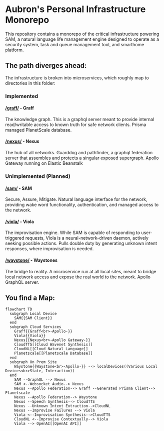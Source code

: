 # Aubron's Personal Infrastructure Monorepo

This repository contains a monorepo of the critical infrastructure powering SAM, a natural language life management engine designed to operate as a security system, task and queue management tool, and smarthome platform.

## The path diverges ahead:

The infrastructure is broken into microservices, which roughly map to directories in this folder:

### Implemented

#### [/graff/](/graff/) - **Graff**
The knowledge graph. This is a graphql server meant to provide internal read/writable access to known truth for safe network clients. Prisma managed PlanetScale database.

#### [/nexus/](/nexus/) - **Nexus**
The hub of all networks. Guarddog and pathfinder, a graphql federation server that assembles and protects a singular exposed supergraph. Apollo Gateway running on Elastic Beanstalk

### Unimplemented (Planned)

#### [/sam/](/sam/) - **SAM**
Secure, Assure, Mitigate. Natural language interface for the network, providing wake word functionality, authentication, and managed access to the network.

#### [/viola/](/viola/) - **Viola**
The improvisation engine. While SAM is capable of responding to user-triggered requests, Viola is a neural-network-driven daemon, actively seeking possible actions. Pulls double duty by generating unknown intent responses, where improvisation is needed.

#### [/waystone/](/waystone/) - **Waystones**
The bridge to reality. A microservice run at all local sites, meant to bridge local network access and expose the real world to the network. Apollo GraphQL server.

## You find a Map:

```mermaid
flowchart TD
  subgraph Local Device
    SAM{{SAM Client}}
  end
  subgraph Cloud Services
    Graff{{Graff<br>-Apollo-}}
    Viola{{Viola}}
    Nexus{{Nexus<br>-Apollo Gateway-}}
    CloudTTS[[Cloud Wavenet Synthesis]]
    CloudNL[[Cloud Natural Language]]
    Planetscale[[Planetscale Database]]
  end
  subgraph On Prem Site
    Waystone{{Waystone<br>-Apollo-}} --> localDevices((Various Local Devices<br>State, Interaction))
  end
    SAM --GraphQL --> Nexus
    SAM <--Websocket Audio--> Nexus
    Nexus --Apollo Federation--> Graff --Generated Prisma Client--> Planetscale
    Nexus --Apollo Federation--> Waystone
    Nexus --Speech Synthesis--> CloudTTS 
    Nexus --Unknown Intent Extraction-->CloudNL
    Nexus --Improvise Failures --> Viola
    Viola <--Improvisation Synthesis-->CloudTTS
    CloudNL <--Improvise Contextually--> Viola
    Viola --> OpenAI[[OpenAI API]]
```
